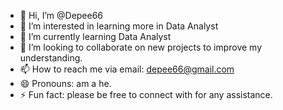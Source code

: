 - 👋 Hi, I’m @Depee66
- 👀 I’m interested in learning more in Data Analyst 
- 🌱 I’m currently learning Data Analyst 
- 💞️ I’m looking to collaborate on new projects to improve my understanding.
- 📫 How to reach me via email: depee66@gmail.com
- 😄 Pronouns: am a he.
- ⚡ Fun fact: please be free to connect with for any assistance.

<!---
Depee66/Depee66 is a ✨ special ✨ repository because its `README.md` (this file) appears on your GitHub profile.
You can click the Preview link to take a look at your changes.
--->
